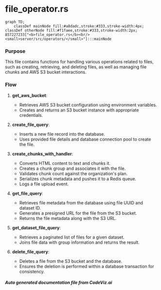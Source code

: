 # file_operator.rs

```mermaid
graph TD;
    classDef mainNode fill:#a8dadc,stroke:#333,stroke-width:4px;
classDef otherNode fill:#f1faee,stroke:#333,stroke-width:2px;
857227233["<b>file_operator.rs</b><br/><small>server/src/operators/</small>"]:::mainNode

```
### Purpose
This file contains functions for handling various operations related to files, such as creating, retrieving, and deleting files, as well as managing file chunks and AWS S3 bucket interactions.

### Flow
1. **get_aws_bucket**: 
   - Retrieves AWS S3 bucket configuration using environment variables.
   - Creates and returns an S3 bucket instance with appropriate credentials.

2. **create_file_query**:
   - Inserts a new file record into the database.
   - Uses provided file details and database connection pool to create the file.

3. **create_chunks_with_handler**:
   - Converts HTML content to text and chunks it.
   - Creates a chunk group and associates it with the file.
   - Validates chunk count against the organization's plan.
   - Serializes chunk metadata and pushes it to a Redis queue.
   - Logs a file upload event.

4. **get_file_query**:
   - Retrieves file metadata from the database using file UUID and dataset ID.
   - Generates a presigned URL for the file from the S3 bucket.
   - Returns the file metadata along with the S3 URL.

5. **get_dataset_file_query**:
   - Retrieves a paginated list of files for a given dataset.
   - Joins file data with group information and returns the result.

6. **delete_file_query**:
   - Deletes a file from the S3 bucket and the database.
   - Ensures the deletion is performed within a database transaction for consistency.

##### Auto generated documentation file from CodeViz.ai
